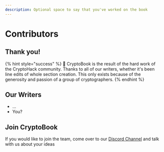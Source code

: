 ```yaml
---
description: Optional space to say that you've worked on the book
---
```


# Contributors

## Thank you!

{% hint style="success" %}
🥳  CryptoBook is the result of the hard work of the CryptoHack community. Thanks to all of our writers, whether it's been line edits of whole section creation. This only exists because of the generosity and passion of a group of cryptographers.
{% endhint %}

## Our Writers

* ...
* You?

## Join CryptoBook

If you would like to join the team, come over to our [Discord Channel](https://discord.gg/eJaJ3xC) and talk with us about your ideas

